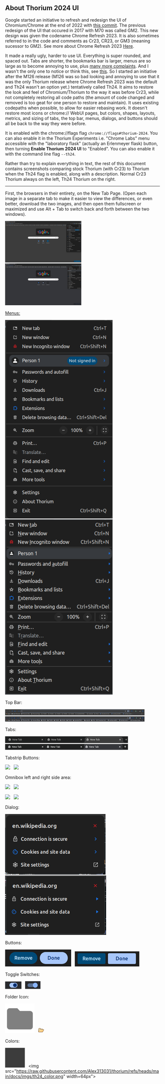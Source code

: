 ## About Thorium 2024 UI

Google started an initiative to refresh and redesign the UI of Chromium/Chrome 
at the end of 2022 with [this commit](https://source.chromium.org/chromium/chromium/src/+/9bebadaa2a460012b124ba795587b1603bb3f6a2). 
The previous redesign of the UI that occured in 2017 with M70 was called GM2. 
This new design was given the codename Chrome Refresh 2023. It is also sometimes 
referred to in the code and comments as Cr23, CR23, or GM3 (meaning sucessor to GM2).
See more about Chrome Refresh 2023 [Here](ss).

It made a really ugly, harder to use UI. Everything is super rounded, and spaced out. 
Tabs are shorter, the bookmarks bar is larger, menus are so large as to become 
annoying to use, plus [many more complaints](https://github.com/Alex313031/thorium/releases/tag/M126.0.6478.246#readme). And I wasn't the only one to notice or think this, see [this](https://www.tomshardware.com/software/i-hate-chrome-browsers-new-design-with-a-burning-passion-heres-how-to-revert-to-the-classic-one). 
So I started an initiative after the M126 release (M126 was so 
bad looking and annoying to use that it was the only Thorium release where Chrome 
Refresh 2023 was the default and Th24 wasn't an option yet.) tentatively called Th24. 
It aims to restore the look and feel of Chromium/Thorium to the way it was before Cr23, 
while not completely restoring all code paths (the amount of code changed and removed is 
too geat for one person to restore and maintain). It uses existing codepaths when possible, 
to allow for easier rebasing work. It doesn't restore most icons or chrome:// WebUI pages, 
but colors, shapes, layouts, metrics, and sizing of tabs, the top bar, menus, dialogs, and 
buttons should all be back to the way they were before.

It is enabled with the chrome://flags flag `chrome://flags#thorium-2024`. You can also 
enable it in the Thorium Experiments i.e. "Chrome Labs" menu accessible with the 
"laboratory flask" (actually an Erlenmeyer flask) button, then turning __Enable Thorium 
2024 UI__ to "Enabled". You can also enable it with the command line flag `--th24`.

Rather than try to explain everything in text, the rest of this document contains 
screenshots comparing stock Thorium (with Cr23) to Thorium when the Th24 flag is enabled, along
with a description. Normal Cr23 Thorium always on the left, Th24 Thorium on the right.

----------------------------------------------------------------------------------------------

First, the browsers in their entirety, on the New Tab Page. (Open each image in a separate tab 
to make it easier to view the differences, or even better, download the two images, and then open 
them fullscreen or maximized and use Alt + Tab to switch back and forth between the two windows).

  <img src="https://raw.githubusercontent.com/Alex313031/thorium/refs/heads/main/docs/imgs/cr23_full_browser.png" width="49.3%"> &nbsp; <img src="https://raw.githubusercontent.com/Alex313031/thorium/refs/heads/main/docs/imgs/th24_full_browser.png" width="49.3%">

<u>Menus:</u>

  <img src="https://raw.githubusercontent.com/Alex313031/thorium/refs/heads/main/docs/imgs/cr23_menu.png" width="350"> &nbsp; <img src="https://raw.githubusercontent.com/Alex313031/thorium/refs/heads/main/docs/imgs/th24_menu.png" width="350">

Top Bar:

  <img src="https://raw.githubusercontent.com/Alex313031/thorium/refs/heads/main/docs/imgs/cr23_top_bar.png" width="90%">  
  <img src="https://raw.githubusercontent.com/Alex313031/thorium/refs/heads/main/docs/imgs/th24_top_bar.png" width="90%">

Tabs:

  <img src="https://raw.githubusercontent.com/Alex313031/thorium/refs/heads/main/docs/imgs/cr23_tabs.png" width="400px">  
  <img src="https://raw.githubusercontent.com/Alex313031/thorium/refs/heads/main/docs/imgs/th24_tabs.png" width="400px">

Tabstrip Buttons:

  <img src="https://raw.githubusercontent.com/Alex313031/thorium/refs/heads/main/docs/imgs/cr23_tabstrip_buttons.png" width="400px"> &nbsp; <img src="https://raw.githubusercontent.com/Alex313031/thorium/refs/heads/main/docs/imgs/th24_tabstrip_buttons.png" width="400px">

Omnibox left and right side area:

  <img src="https://raw.githubusercontent.com/Alex313031/thorium/refs/heads/main/docs/imgs/cr23_omnibox_left.png"> &nbsp; <img src="https://raw.githubusercontent.com/Alex313031/thorium/refs/heads/main/docs/imgs/th24_omnibox_left.png">

  <img src="https://raw.githubusercontent.com/Alex313031/thorium/refs/heads/main/docs/imgs/cr23_omnibox_right.png"> &nbsp; <img src="https://raw.githubusercontent.com/Alex313031/thorium/refs/heads/main/docs/imgs/th24_omnibox_right.png">

Dialog:

  <img src="https://raw.githubusercontent.com/Alex313031/thorium/refs/heads/main/docs/imgs/cr23_dialog.png"> &nbsp; <img src="https://raw.githubusercontent.com/Alex313031/thorium/refs/heads/main/docs/imgs/th24_dialog.png">

Buttons:

  <img src="https://raw.githubusercontent.com/Alex313031/thorium/refs/heads/main/docs/imgs/cr23_button.png"> &nbsp; <img src="https://raw.githubusercontent.com/Alex313031/thorium/refs/heads/main/docs/imgs/th24_button.png">

Toggle Switches:

  <img src="https://raw.githubusercontent.com/Alex313031/thorium/refs/heads/main/docs/imgs/cr23_toggle.png"> &nbsp; <img src="https://raw.githubusercontent.com/Alex313031/thorium/refs/heads/main/docs/imgs/th24_toggle.png">

Folder Icon:

  <img src="https://raw.githubusercontent.com/Alex313031/thorium/refs/heads/main/docs/imgs/cr23_folder.png"> &nbsp; <img src="https://raw.githubusercontent.com/Alex313031/thorium/refs/heads/main/docs/imgs/th24_folder.png">

Colors:

  <img src="https://raw.githubusercontent.com/Alex313031/thorium/refs/heads/main/docs/imgs/cr23_color.png" width="64px"> &nbsp; <img src="https://raw.githubusercontent.com/Alex313031/thorium/refs/heads/main/docs/imgs/th24_color.png" width=64px">

